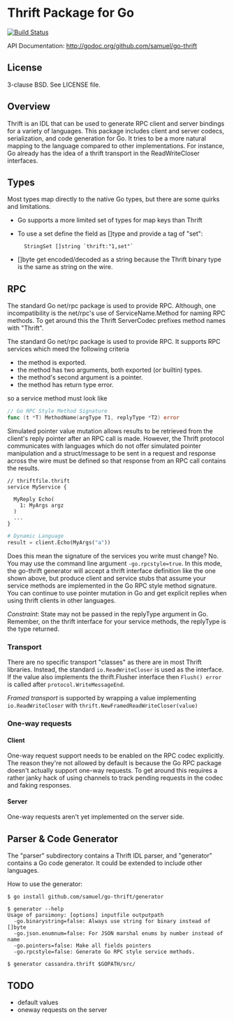 Thrift Package for Go
=====================

[![Build Status](https://travis-ci.org/samuel/go-thrift.png)](https://travis-ci.org/samuel/go-thrift)

API Documentation: <http://godoc.org/github.com/samuel/go-thrift>

License
-------

3-clause BSD. See LICENSE file.

Overview
--------

Thrift is an IDL that can be used to generate RPC client and server
bindings for a variety of languages. This package includes client and server
codecs, serialization, and code generation for Go. It tries to be a more
natural mapping to the language compared to other implementations. For instance,
Go already has the idea of a thrift transport in the ReadWriteCloser interfaces.

Types
-----

Most types map directly to the native Go types, but there are some
quirks and limitations.

* Go supports a more limited set of types for map keys than Thrift
* To use a set define the field as []type and provide a tag of "set":

        StringSet []string `thrift:"1,set"`

* []byte get encoded/decoded as a string because the Thrift binary type
  is the same as string on the wire.

RPC
---

The standard Go net/rpc package is used to provide RPC. Although, one
incompatibility is the net/rpc's use of ServiceName.Method for naming
RPC methods. To get around this the Thrift ServerCodec prefixes method
names with "Thrift".

The standard Go net/rpc package is used to provide RPC. It supports RPC services which meed the following criteria

* the method is exported.
* the method has two arguments, both exported (or builtin) types.
* the method's second argument is a pointer.
* the method has return type error.

so a service method must look like

```go
// Go RPC Style Method Signature
func (t *T) MethodName(argType T1, replyType *T2) error
```

Simulated pointer value mutation allows results to be retrieved from the client's reply pointer after an RPC call is made. However, the Thrift protocol communicates with languages which do not offer simulated pointer manipulation and a struct/message
to be sent in a request and response across the wire must be defined so that response from an RPC call contains the results.

```
// thriftfile.thrift
service MyService {

  MyReply Echo(
    1: MyArgs argz
  )
  ...
}
```

```python
# Dynamic Language
result = client.Echo(MyArgs("a"))
```

Does this mean the signature of the services you write must change? No. You may use the command line argument ```-go.rpcstyle=true```. In this mode, the go-thrift generator will accept a thrift interface definition like the one shown above, but produce client and service stubs that assume your service methods are implemented in the Go RPC style method signature. You can continue to use pointer mutation in Go and get explicit replies when using thrift clients in other languages.

*Constraint*: State may not be passed in the replyType argument in Go. Remember, on the thrift interface for your service methods, the replyType is the type returned.

### Transport

There are no specific transport "classes" as there are in most Thrift
libraries. Instead, the standard `io.ReadWriteCloser` is used as the
interface. If the value also implements the thrift.Flusher interface
then `Flush() error` is called after `protocol.WriteMessageEnd`.

_Framed transport_ is supported by wrapping a value implementing
`io.ReadWriteCloser` with `thrift.NewFramedReadWriteCloser(value)`

### One-way requests

#### Client

One-way request support needs to be enabled on the RPC codec explicitly.
The reason they're not allowed by default is because the Go RPC package
doesn't actually support one-way requests. To get around this requires
a rather janky hack of using channels to track pending requests in the
codec and faking responses.

#### Server

One-way requests aren't yet implemented on the server side.

Parser & Code Generator
-----------------------

The "parser" subdirectory contains a Thrift IDL parser, and "generator"
contains a Go code generator. It could be extended to include other
languages.

How to use the generator:

    $ go install github.com/samuel/go-thrift/generator

    $ generator --help
    Usage of parsimony: [options] inputfile outputpath
      -go.binarystring=false: Always use string for binary instead of []byte
      -go.json.enumnum=false: For JSON marshal enums by number instead of name
      -go.pointers=false: Make all fields pointers
      -go.rpcstyle=false: Generate Go RPC style service methods.

    $ generator cassandra.thrift $GOPATH/src/

TODO
----

* default values
* oneway requests on the server
